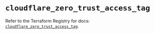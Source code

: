 # `cloudflare_zero_trust_access_tag`

Refer to the Terraform Registry for docs: [`cloudflare_zero_trust_access_tag`](https://registry.terraform.io/providers/cloudflare/cloudflare/5.8.2/docs/resources/zero_trust_access_tag).
